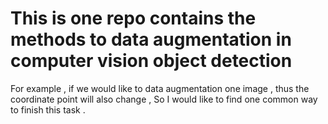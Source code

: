 # This is one repo contains the methods to data augmentation in computer vision object detection 
For example , if we would like to data augmentation one image , thus the coordinate point will also change , 
So I would like to find one common way to finish this task . 

